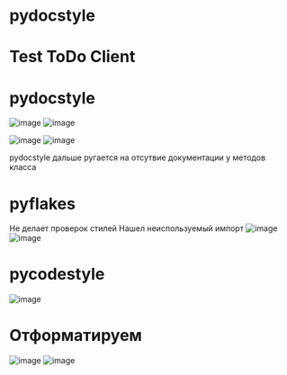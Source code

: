 # pydocstyle

# Test ToDo Client

# pydocstyle

![image](https://user-images.githubusercontent.com/46523068/151665696-fba62cfc-0c01-46b7-8878-4189e1bbae26.png)
![image](https://user-images.githubusercontent.com/46523068/151666064-72442bfd-5f4b-4b14-80f8-5eb95c6a674b.png)


![image](https://user-images.githubusercontent.com/46523068/151665829-94b0f7d5-bd53-4003-9d72-9e83848e8ec1.png)
![image](https://user-images.githubusercontent.com/46523068/151665839-17a11977-77c5-4848-92bb-134037097dfa.png)

pydocstyle дальше ругается на отсутвие документации у методов класса


# pyflakes
Не делает проверок стилей
Нашел неиспользуемый импорт
![image](https://user-images.githubusercontent.com/46523068/151666044-328ad834-2c21-42a3-a94a-56f417a83392.png)
![image](https://user-images.githubusercontent.com/46523068/151665704-a2a390d6-843d-44f2-abf0-67242ef260e7.png)

# pycodestyle
![image](https://user-images.githubusercontent.com/46523068/151666312-9236c82e-83c8-4df7-ad4b-360b01aaae47.png)

# Отформатируем
![image](https://user-images.githubusercontent.com/46523068/151666336-4389bf42-f7a2-4a01-ac43-60006eed3674.png)
![image](https://user-images.githubusercontent.com/46523068/151666342-9d3b7d56-187c-4a7c-86a9-7b55cb460b44.png)
